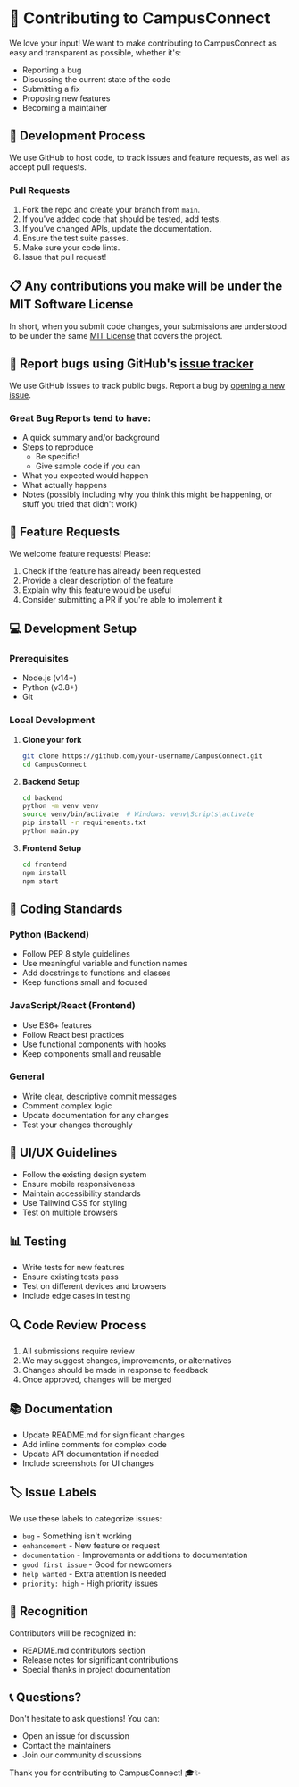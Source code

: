 # 🤝 Contributing to CampusConnect

We love your input! We want to make contributing to CampusConnect as easy and transparent as possible, whether it's:

- Reporting a bug
- Discussing the current state of the code
- Submitting a fix
- Proposing new features
- Becoming a maintainer

## 🚀 Development Process

We use GitHub to host code, to track issues and feature requests, as well as accept pull requests.

### Pull Requests
1. Fork the repo and create your branch from `main`.
2. If you've added code that should be tested, add tests.
3. If you've changed APIs, update the documentation.
4. Ensure the test suite passes.
5. Make sure your code lints.
6. Issue that pull request!

## 📋 Any contributions you make will be under the MIT Software License
In short, when you submit code changes, your submissions are understood to be under the same [MIT License](http://choosealicense.com/licenses/mit/) that covers the project.

## 🐛 Report bugs using GitHub's [issue tracker](https://github.com/your-username/CampusConnect/issues)
We use GitHub issues to track public bugs. Report a bug by [opening a new issue](https://github.com/your-username/CampusConnect/issues/new).

### Great Bug Reports tend to have:
- A quick summary and/or background
- Steps to reproduce
  - Be specific!
  - Give sample code if you can
- What you expected would happen
- What actually happens
- Notes (possibly including why you think this might be happening, or stuff you tried that didn't work)

## 🎯 Feature Requests
We welcome feature requests! Please:
1. Check if the feature has already been requested
2. Provide a clear description of the feature
3. Explain why this feature would be useful
4. Consider submitting a PR if you're able to implement it

## 💻 Development Setup

### Prerequisites
- Node.js (v14+)
- Python (v3.8+)
- Git

### Local Development
1. **Clone your fork**
   ```bash
   git clone https://github.com/your-username/CampusConnect.git
   cd CampusConnect
   ```

2. **Backend Setup**
   ```bash
   cd backend
   python -m venv venv
   source venv/bin/activate  # Windows: venv\Scripts\activate
   pip install -r requirements.txt
   python main.py
   ```

3. **Frontend Setup**
   ```bash
   cd frontend
   npm install
   npm start
   ```

## 📝 Coding Standards

### Python (Backend)
- Follow PEP 8 style guidelines
- Use meaningful variable and function names
- Add docstrings to functions and classes
- Keep functions small and focused

### JavaScript/React (Frontend)
- Use ES6+ features
- Follow React best practices
- Use functional components with hooks
- Keep components small and reusable

### General
- Write clear, descriptive commit messages
- Comment complex logic
- Update documentation for any changes
- Test your changes thoroughly

## 🎨 UI/UX Guidelines
- Follow the existing design system
- Ensure mobile responsiveness
- Maintain accessibility standards
- Use Tailwind CSS for styling
- Test on multiple browsers

## 📊 Testing
- Write tests for new features
- Ensure existing tests pass
- Test on different devices and browsers
- Include edge cases in testing

## 🔍 Code Review Process
1. All submissions require review
2. We may suggest changes, improvements, or alternatives
3. Changes should be made in response to feedback
4. Once approved, changes will be merged

## 📚 Documentation
- Update README.md for significant changes
- Add inline comments for complex code
- Update API documentation if needed
- Include screenshots for UI changes

## 🏷️ Issue Labels

We use these labels to categorize issues:
- `bug` - Something isn't working
- `enhancement` - New feature or request
- `documentation` - Improvements or additions to documentation
- `good first issue` - Good for newcomers
- `help wanted` - Extra attention is needed
- `priority: high` - High priority issues

## 🎉 Recognition

Contributors will be recognized in:
- README.md contributors section
- Release notes for significant contributions
- Special thanks in project documentation

## 📞 Questions?

Don't hesitate to ask questions! You can:
- Open an issue for discussion
- Contact the maintainers
- Join our community discussions

Thank you for contributing to CampusConnect! 🎓✨
